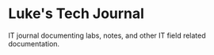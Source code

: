 # Luke's Tech Journal

IT journal documenting labs, notes, and other IT field related documentation.
